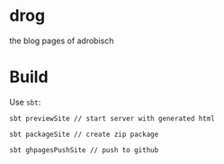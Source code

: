 drog
====

the blog pages of adrobisch

Build
=====

Use `sbt`:

    sbt previewSite // start server with generated html

    sbt packageSite // create zip package

    sbt ghpagesPushSite // push to github
